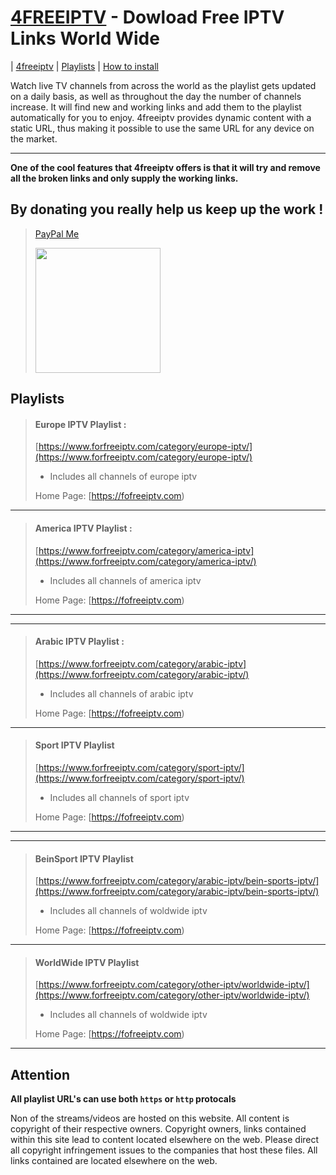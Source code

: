 # [4FREEIPTV](https://www.forfreeiptv.com/) - Dowload Free IPTV Links World Wide

| [4freeiptv](https://forfreeiptv.com) | [Playlists](https://fofreeiptv.com) | [How to install](https://www.forfreeiptv.com/2018/05/07/fix-iptv-vlc-issue/)

Watch live TV channels from across the world as the playlist gets updated on a daily basis, as well as throughout the day the number of channels increase. It will find new and working links and add them to the playlist automatically for you to enjoy. 4freeiptv provides dynamic content with a static URL, thus making it possible to use the same URL for any device on the market.

----

**One of the cool features that 4freeiptv offers is that it will try and remove all the broken links and only supply the working links.**

## By donating you really help us keep up the work !

> [PayPal Me](https://www.paypal.me/CheapDeals)
>
> <img id="paypal" class="pointer" width="200" src="https://miamibaysidefoundation.org/wp-content/uploads/2016/07/donate-paypal-1x.png">

## Playlists

> #### Europe IPTV Playlist :
> [https://www.forfreeiptv.com/category/europe-iptv/](https://www.forfreeiptv.com/category/europe-iptv/)
>
> +	Includes all channels of europe iptv
>
> Home Page: [https://fofreeiptv.com)

----

> #### America IPTV Playlist :
> [https://www.forfreeiptv.com/category/america-iptv](https://www.forfreeiptv.com/category/america-iptv/)
>
> +	Includes all channels of america iptv
>
> Home Page: [https://fofreeiptv.com)

----

----

> #### Arabic IPTV Playlist :
> [https://www.forfreeiptv.com/category/arabic-iptv](https://www.forfreeiptv.com/category/arabic-iptv/)
>
> +	Includes all channels of arabic iptv
>
> Home Page: [https://fofreeiptv.com)

----

> #### Sport IPTV Playlist
> [https://www.forfreeiptv.com/category/sport-iptv/](https://www.forfreeiptv.com/category/sport-iptv/)
>
> +	Includes all channels of sport iptv
>
> Home Page: [https://fofreeiptv.com)

----
----

> #### BeinSport IPTV Playlist
> [https://www.forfreeiptv.com/category/arabic-iptv/bein-sports-iptv/](https://www.forfreeiptv.com/category/arabic-iptv/bein-sports-iptv/)
>
> +	Includes all channels of woldwide iptv
>
> Home Page: [https://fofreeiptv.com)

----

> #### WorldWide IPTV Playlist
> [https://www.forfreeiptv.com/category/other-iptv/worldwide-iptv/](https://www.forfreeiptv.com/category/other-iptv/worldwide-iptv/)
>
> +	Includes all channels of woldwide iptv
>
> Home Page: [https://fofreeiptv.com)

----

## Attention

**All playlist URL's can use both `https` or `http` protocals**

Non of the streams/videos are hosted on this website. All content is copyright of their respective owners. Copyright owners, links contained within this site lead to content located elsewhere on the web. Please direct all copyright infringement issues to the companies that host these files. All links contained are located elsewhere on the web.
